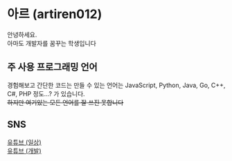 # 아르 (artiren012)
안녕하세요.  
아마도 개발자를 꿈꾸는 학생입니다

## 주 사용 프로그래밍 언어
경험해보고 간단한 코드는 만들 수 있는 언어는 JavaScript, Python, Java, Go, C++, C#, PHP 정도...? 가 있습니다.  
~~하지만 여기있는 모든 언어를 잘 쓰진 못합니다~~

## SNS
[유튜브 (일상)](https://www.youtube.com/channel/UCwUi3CoIpHuYtzXCVwj9fEQ)  
[유튜브 (개발)](https://www.youtube.com/channel/UCEQvO3X4owjXH7iFUXc2PBg)

